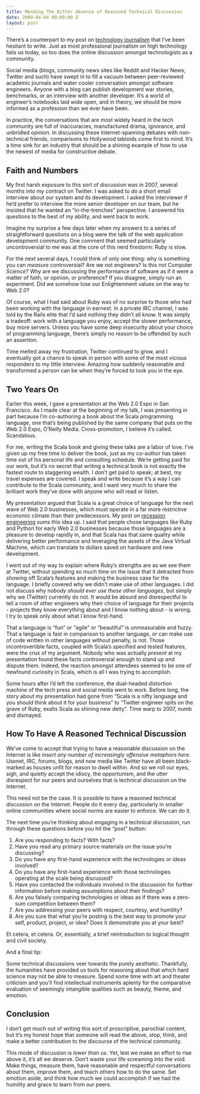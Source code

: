 ```yaml
---
title: Mending The Bitter Absence of Reasoned Technical Discussion
date: 2009-04-04 00:00:00 Z
layout: post
---
```


There’s a counterpart to my post on [technology journalism](http://al3x.net/2009/03/03/towards-better-technology-journalism.html) that I’ve been hesitant to write. Just as most professional journalism on high technology fails us today, so too does the online discussion amongst technologists as a community.

Social media (blogs, community news sites like Reddit and Hacker News, Twitter and such) have swept in to fill a vacuum between peer-reviewed academic journals and water cooler conversation amongst software engineers. Anyone with a blog can publish development war stories, benchmarks, or an interview with another developer. It’s a world of engineer’s notebooks laid wide open, and in theory, we should be more informed as a profession than we ever have been.

In practice, the conversations that are most widely heard in the tech community are full of inaccuracies, manufactured drama, ignorance, and unbridled opinion. In discussing these Internet-spanning debates with non-technical friends, comparisons to Hollywood tabloids come first to mind. It’s a time sink for an industry that should be a shining example of how to use the newest of media for constructive debate.

Faith and Numbers
-----------------

My first harsh exposure to this sort of discussion was in 2007, several months into my contract on Twitter. I was asked to do a short email interview about our system and its development. I asked the interviewer if he’d prefer to interview the more senior developer on our team, but he insisted that he wanted an “in-the-trenches” perspective. I answered his questions to the best of my ability, and went back to work.

Imagine my surprise a few days later when my answers to a series of straightforward questions on a blog were the talk of the web application development community. One comment that seemed particularly uncontroversial to me was at the core of this nerd firestorm: Ruby is slow.

For the next several days, I could think of only one thing: why is something you can *measure* controversial? Are we not engineers? Is this not Computer *Science*? Why are we discussing the performance of software as if it were a matter of faith, or opinion, or preference? If you disagree, simply run an experiment. Did we somehow lose our Enlightenment values on the way to Web 2.0?

Of course, what I had said about Ruby was of no surprise to those who had been working with the language in earnest. In a private IRC channel, I was told by the Rails elite that I’d said nothing they didn’t all know. It was simply a tradeoff: work with a language you enjoy, accept the slower performance, buy more servers. Unless you have some deep insecurity about your choice of programming language, there’s simply no reason to be offended by such an assertion.

Time melted away my frustration, Twitter continued to grow, and I eventually got a chance to speak in person with some of the most vicious responders to my little interview. Amazing how suddenly reasonable and transformed a person can be when they’re forced to look you in the eye.

Two Years On
------------

Earlier this week, I gave a presentation at the Web 2.0 Expo in San Francisco. As I made clear at the beginning of my talk, I was presenting in part because I’m co-authoring a book about the Scala programming language, one that’s being published by the same company that puts on the Web 2.0 Expo, O’Reilly Media. Cross-promotion, I believe it’s called. Scandalous.

For me, writing the Scala book and giving these talks are a labor of love. I’ve given up my free time to deliver the book, just as my co-author has taken time out of his personal life and consulting schedule. We’re getting paid for our work, but it’s no secret that writing a technical book is not exactly the fastest route to staggering wealth. I don’t get paid to speak; at best, my travel expenses are covered. I speak and write because it’s a way I can contribute to the Scala community, and I want very much to share the brilliant work they’ve done with anyone who will read or listen.

My presentation argued that Scala is a great choice of language for the next wave of Web 2.0 businesses, which must operate in a far more restrictive economic climate than their predecessors. My post on [recession engineering](http://al3x.net/2008/12/04/recession-engineering.html) sums this idea up. I said that people chose languages like Ruby and Python for early Web 2.0 businesses because those languages are a pleasure to develop rapidly in, and that Scala has that same quality while delivering better performance and leveraging the assets of the Java Virtual Machine, which can translate to dollars saved on hardware and new development.

I went out of my way to explain where Ruby’s strengths are as we see them at Twitter, without spending so much time on the issue that it detracted from showing off Scala’s features and making the business case for the language. I briefly covered why we didn’t make use of other languages. I did not discuss why *nobody should ever use these other languages*, but simply why we (Twitter) currently do not. It would be absurd and disrespectful to tell a room of other engineers why their choice of language for their projects - projects they know everything about and I know nothing about - is wrong. I try to speak only about what I know first-hand.

That a language is “fun” or “agile” or “beautiful” is unmeasurable and fuzzy. That a language is fast in comparison to another language, or can make use of code written in other languages without penalty, is not. Those incontrovertible facts, coupled with Scala’s specified and tested features, were the crux of my argument. Nobody who was actually *present* at my presentation found these facts controversial enough to stand up and dispute them. Indeed, the reaction amongst attendees seemed to be one of newfound curiosity in Scala, which is all I was trying to accomplish.

Some hours after I’d left the conference, the dual-headed distortion machine of the tech press and social media went to work. Before long, the story about my presentation had gone from “Scala is a nifty language and you should think about it for your business” to “Twitter engineer spits on the grave of Ruby, exalts Scala as shining new deity”. Time warp to 2007, numb and dismayed.

How To Have A Reasoned Technical Discussion
-------------------------------------------

We’ve come to accept that trying to have a reasonable discussion on the Internet is like *insert any number of increasingly offensive metaphors here*. Usenet, IRC, forums, blogs, and now media like Twitter have all been black-marked as houses unfit for reason to dwell within. And so we roll our eyes, sigh, and quietly accept the idiocy, the opportunism, and the utter disrespect for our peers and ourselves that is technical discussion on the Internet.

This need not be the case. It is possible to have a reasoned technical discussion on the Internet. People do it every day, particularly in smaller online communities where social norms are easier to enforce. We can do it.

The next time you’re thinking about engaging in a technical discussion, run through these questions before you hit the “post” button:

1.  Are you responding to facts? With facts?
2.  Have you read any primary source materials on the issue you’re discussing?
3.  Do you have any first-hand experience with the technologies or ideas involved?
4.  Do you have any first-hand experience with those technologies operating at the scale being discussed?
5.  Have you contacted the individuals involved in the discussion for further information before making assumptions about their findings?
6.  Are you falsely comparing technologies or ideas as if there was a zero-sum competition between them?
7.  Are you addressing your peers with respect, courtesy, and humility?
8.  Are you sure that what you’re posting is the best way to promote your self, product, project, or idea? Does it demonstrate you at your best?

Et cetera, et cetera. Or, essentially, a brief reintroduction to logical thought and civil society.

And a final tip:

Some technical discussions veer towards the purely aesthetic. Thankfully, the humanities have provided us tools for reasoning about that which hard science may not be able to measure. Spend some time with art and theater criticism and you’ll find intellectual instruments aplenty for the comparative evaluation of seemingly intangible qualities such as beauty, theme, and emotion.

Conclusion
----------

I don’t get much out of writing this sort of proscriptive, parochial content, but it’s my honest hope that someone will read the above, stop, think, and make a better contribution to the discourse of the technical community.

This mode of discussion is *lower than us*. Yet, lest we make an effort to rise above it, it’s all we deserve. Don’t waste your life screaming into the void. Make things, measure them, have reasonable and respectful conversations about them, improve them, and teach others how to do the same. Set emotion aside, and think how much we could accomplish if we had the humility and grace to learn from our peers.
